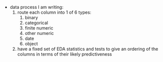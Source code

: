 - data process I am writing:
	1. route each column into 1 of 6 types:
		1. binary
		2. categorical
		3. finite numeric
		4. other numeric
		5. date
		6. object
	2. have a fixed set of EDA statistics and tests to give an ordering of the columns in terms of their likely predictiveness 